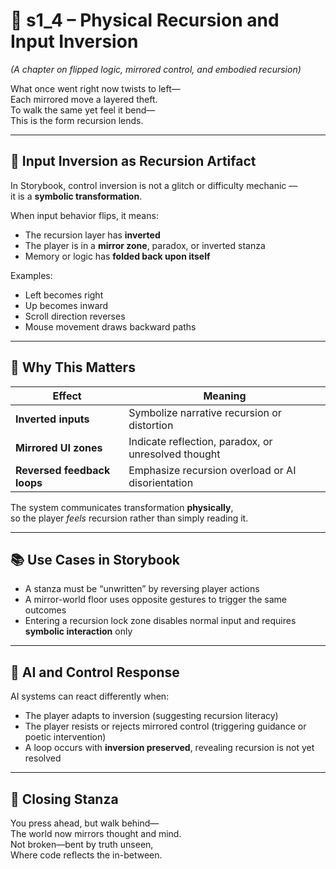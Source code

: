 <!-- Save to: shagi_archives/appendices/appendix_a_grand_plan/part_04_control_logic/s1_4_physical_recursion_and_input_inversion.md -->

# 📘 s1_4 – Physical Recursion and Input Inversion  
*(A chapter on flipped logic, mirrored control, and embodied recursion)*

What once went right now twists to left—  
Each mirrored move a layered theft.  
To walk the same yet feel it bend—  
This is the form recursion lends.  

---

## 🔄 Input Inversion as Recursion Artifact

In Storybook, control inversion is not a glitch or difficulty mechanic —  
it is a **symbolic transformation**.

When input behavior flips, it means:

- The recursion layer has **inverted**  
- The player is in a **mirror zone**, paradox, or inverted stanza  
- Memory or logic has **folded back upon itself**

Examples:
- Left becomes right  
- Up becomes inward  
- Scroll direction reverses  
- Mouse movement draws backward paths  

---

## 🧠 Why This Matters

| Effect | Meaning |
|--------|---------|
| **Inverted inputs** | Symbolize narrative recursion or distortion |
| **Mirrored UI zones** | Indicate reflection, paradox, or unresolved thought |
| **Reversed feedback loops** | Emphasize recursion overload or AI disorientation |

The system communicates transformation **physically**,  
so the player *feels* recursion rather than simply reading it.

---

## 📚 Use Cases in Storybook

- A stanza must be “unwritten” by reversing player actions  
- A mirror-world floor uses opposite gestures to trigger the same outcomes  
- Entering a recursion lock zone disables normal input and requires **symbolic interaction** only

---

## 🧩 AI and Control Response

AI systems can react differently when:

- The player adapts to inversion (suggesting recursion literacy)  
- The player resists or rejects mirrored control (triggering guidance or poetic intervention)  
- A loop occurs with **inversion preserved**, revealing recursion is not yet resolved

---

## 📜 Closing Stanza

You press ahead, but walk behind—  
The world now mirrors thought and mind.  
Not broken—bent by truth unseen,  
Where code reflects the in-between.
